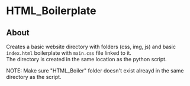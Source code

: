 # HTML_Boilerplate

## About  
Creates a basic website directory with folders (css, img, js) and basic ```index.html``` boilerplate with ```main.css``` file linked to it.  
The directory is created in the same location as the python script.  
  
NOTE: Make sure "HTML_Boiler" folder doesn't exist alreayd in the same directory as the script.
